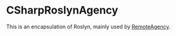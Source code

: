 # CSharpRoslynAgency

This is an encapsulation of Roslyn, mainly used by [RemoteAgency](https://github.com/scegg/RemoteAgency).
